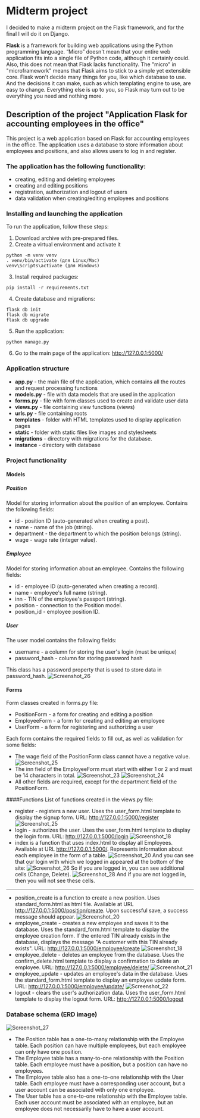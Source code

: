 # Midterm project
I decided to make a midterm project on the Flask framework, and for the final I will do it on Django.

**Flask** is a framework for building web applications using the Python programming language.
“Micro” doesn't mean that your entire web application fits into a single file of Python code, although it certainly could. Also, this does not mean that Flask lacks functionality. The "micro" in "microframework" means that Flask aims to stick to a simple yet extensible core. Flask won't decide many things for you, like which database to use. And the decisions it can make, such as which templating engine to use, are easy to change. Everything else is up to you, so Flask may turn out to be everything you need and nothing more.
## Description of the project "Application Flask for accounting employees in the office"

This project is a web application based on Flask for accounting employees in the office. The application uses a database to store information about employees and positions, and also allows users to log in and register.

### The application has the following functionality:

* creating, editing and deleting employees
* creating and editing positions
* registration, authorization and logout of users
* data validation when creating/editing employees and positions

### Installing and launching the application

To run the application, follow these steps:

1. Download archive with pre-prepared files.
2. Create a virtual environment and activate it 
```
python -m venv venv
. venv/bin/activate (для Linux/Mac)
venv\Scripts\activate (для Windows)
```

3. Install required packages:
```
pip install -r requirements.txt
```
4. Create database and migrations:
```
flask db init
flask db migrate
flask db upgrade
```
5. Run the application:
```
python manage.py
```
6. Go to the main page of the application: http://127.0.0.1:5000/

### Application structure
* **app.py**  - the main file of the application, which contains all the routes and request processing functions
* **models.py**  - file with data models that are used in the application
* **forms.py**  - file with form classes used to create and validate user data
* **views.py** - file containing view functions (views)
* **urls.py** - file containing roots
* **templates**  - folder with HTML templates used to display application pages
* **static**  - folder with static files like images and stylesheets
* **migrations**  - directory with migrations for the database.
* **instance**  - directory with database

### Project functionality
#### Models
##### Position
Model for storing information about the position of an employee. Contains the following fields:
* id - position ID (auto-generated when creating a post).
* name - name of the job (string).
* department - the department to which the position belongs (string).
* wage - wage rate (integer value).

##### Employee
Model for storing information about an employee. Contains the following fields:
* id - employee ID (auto-generated when creating a record).
* name - employee's full name (string).
* inn - TIN of the employee's passport (string).
* position - connection to the Position model.
* position_id - employee position ID.

##### User
The user model contains the following fields:
* username - a column for storing the user's login (must be unique)
* password_hash - column for storing password hash

This class has a password property that is used to store data in password_hash.
![Screenshot_26](https://user-images.githubusercontent.com/102854080/227507713-5399b090-ebd4-4478-856a-3a8e5a3ea83d.png)


#### Forms
Form classes created in forms.py file:

* PositionForm - a form for creating and editing a position
* EmployeeForm - a form for creating and editing an employee
* UserForm - a form for registering and authorizing a user

Each form contains the required fields to fill out, as well as validation for some fields:

* The wage field of the PositionForm class cannot have a negative value.
![Screenshot_25](https://user-images.githubusercontent.com/102854080/227507186-ed1ff4ae-0e80-4a73-9b98-c637732f74d0.png)
* The inn field of the EmployeeForm must start with either 1 or 2 and must be 14 characters in total.
![Screenshot_23](https://user-images.githubusercontent.com/102854080/227506336-015663f5-7d8d-42ff-961e-e75a6263459f.png)
![Screenshot_24](https://user-images.githubusercontent.com/102854080/227506782-44fa0eba-84ec-47b4-835c-2f728baf36c7.png)
* All other fields are required, except for the department field of the PositionForm.

####Functions
List of functions created in the views.py file:

* register - registers a new user. Uses the user_form.html template to display the signup form. URL: http://127.0.0.1:5000/register
![Screenshot_25](https://user-images.githubusercontent.com/102854080/227502825-ca40a828-67f5-4917-a458-6e96586943b3.png)
* login - authorizes the user. Uses the user_form.html template to display the login form. URL: http://127.0.0.1:5000/login
![Screenshot_18](https://user-images.githubusercontent.com/102854080/227502979-81cf8845-cc21-4db3-8cba-383cc984f29c.png)
* index is a function that uses index.html to display all Employees. Available at URL http://127.0.0.1:5000/. Represents information about each employee in the form of a table.
![Screenshot_20](https://user-images.githubusercontent.com/102854080/227502229-665a54bc-ad4d-43e9-911e-84f36c0610d0.png)
And you can see that our login with which we logged in appeared at the bottom of the site:
![Screenshot_26](https://user-images.githubusercontent.com/102854080/227503489-5940d412-e48a-4266-976a-f3c168e9fd49.png)
So if you are logged in, you can see additional cells (Change, Delete).
![Screenshot_28](https://user-images.githubusercontent.com/102854080/227504831-89115502-9add-49ef-b532-698ed9583712.png)
And if you are not logged in, then you will not see these cells.
*******************************************************************************************
* position_create is a function to create a new position. Uses standard_form.html as html file. Available at URL http://127.0.0.1:5000/position/create. Upon successful save, a success message should appear.
![Screenshot_20](https://user-images.githubusercontent.com/102854080/227505344-55be7af2-f83f-4627-a119-9b312d1f4c05.png)
* employee_create - creates a new employee and saves it to the database. Uses the standard_form.html template to display the employee creation form. If the entered TIN already exists in the database, displays the message "A customer with this TIN already exists". URL: http://127.0.0.1:5000/employee/create
![Screenshot_18](https://user-images.githubusercontent.com/102854080/227505258-ea6d4e30-57cf-4901-98a6-14821b4aea8d.png)
* employee_delete - deletes an employee from the database. Uses the confirm_delete.html template to display a confirmation to delete an employee. URL: http://127.0.0.1:5000/employee/delete/<id>
![Screenshot_21](https://user-images.githubusercontent.com/102854080/227505994-262a8cd7-7aaa-43bf-b74a-474d91bf2150.png)
* employee_update - updates an employee's data in the database. Uses the standard_form.html template to display an employee update form. URL: http://127.0.0.1:5000/employee/update/<id>
![Screenshot_22](https://user-images.githubusercontent.com/102854080/227506025-6b34142e-6f45-46af-b9d3-f261bf621df7.png)
* logout - clears the user's authorization data. Uses the user_form.html template to display the logout form. URL: http://127.0.0.1:5000/logout

### Database schema (ERD image)

![Screenshot_27](https://user-images.githubusercontent.com/102854080/227513900-a779f417-f453-4d34-9c9f-1fb6404cf8ab.png)
* The Position table has a one-to-many relationship with the Employee table. Each position can have multiple employees, but each employee can only have one position.
* The Employee table has a many-to-one relationship with the Position table. Each employee must have a position, but a position can have no employees.
* The Employee table also has a one-to-one relationship with the User table. Each employee must have a corresponding user account, but a user account can be associated with only one employee.
* The User table has a one-to-one relationship with the Employee table. Each user account must be associated with an employee, but an employee does not necessarily have to have a user account.